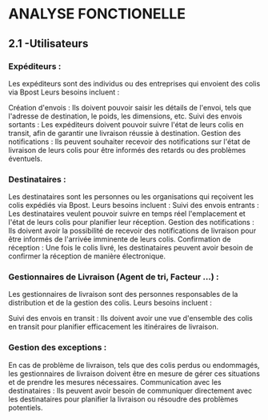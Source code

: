 # ANALYSE FONCTIONELLE #

## 2.1 -Utilisateurs ##

### Expéditeurs : ###

Les expéditeurs sont des individus ou des entreprises qui envoient des colis via Bpost Leurs besoins incluent :

Création d'envois : Ils doivent pouvoir saisir les détails de l'envoi, tels que l'adresse de destination, le poids, les dimensions, etc.
Suivi des envois sortants : Les expéditeurs doivent pouvoir suivre l'état de leurs colis en transit, afin de garantir une livraison réussie à destination.
Gestion des notifications : Ils peuvent souhaiter recevoir des notifications sur l'état de livraison de leurs colis pour être informés des retards ou des problèmes éventuels.

### Destinataires : ###

Les destinataires sont les personnes ou les organisations qui reçoivent les colis expédiés via Bpost. Leurs besoins incluent :
Suivi des envois entrants : Les destinataires veulent pouvoir suivre en temps réel l'emplacement et l'état de leurs colis pour planifier leur réception.
Gestion des notifications : Ils doivent avoir la possibilité de recevoir des notifications de livraison pour être informés de l'arrivée imminente de leurs colis.
Confirmation de réception : Une fois le colis livré, les destinataires peuvent avoir besoin de confirmer la réception de manière électronique.

### Gestionnaires de Livraison (Agent de tri, Facteur ...) : ###

Les gestionnaires de livraison sont des personnes responsables de la distribution et de la gestion des colis. Leurs besoins incluent :

Suivi des envois en transit : Ils doivent avoir une vue d'ensemble des colis en transit pour planifier efficacement les itinéraires de livraison.

### Gestion des exceptions : ###

En cas de problème de livraison, tels que des colis perdus ou endommagés, les gestionnaires de livraison doivent être en mesure de gérer ces situations et de prendre les mesures nécessaires.
Communication avec les destinataires : Ils peuvent avoir besoin de communiquer directement avec les destinataires pour planifier la livraison ou résoudre des problèmes potentiels.



